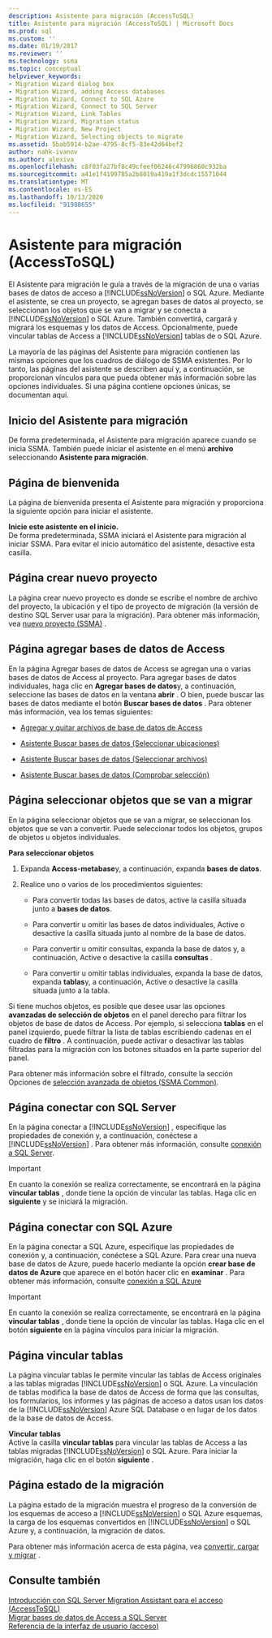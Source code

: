 ```yaml
---
description: Asistente para migración (AccessToSQL)
title: Asistente para migración (AccessToSQL) | Microsoft Docs
ms.prod: sql
ms.custom: ''
ms.date: 01/19/2017
ms.reviewer: ''
ms.technology: ssma
ms.topic: conceptual
helpviewer_keywords:
- Migration Wizard dialog box
- Migration Wizard, adding Access databases
- Migration Wizard, Connect to SQL Azure
- Migration Wizard, Connect to SQL Server
- Migration Wizard, Link Tables
- Migration Wizard, Migration status
- Migration Wizard, New Project
- Migration Wizard, Selecting objects to migrate
ms.assetid: 5bab5914-b2ae-4795-8cf5-83e42d64bef2
author: nahk-ivanov
ms.author: alexiva
ms.openlocfilehash: c8f03fa27bf8c49cfeef06246c47996860c932ba
ms.sourcegitcommit: a41e1f4199785a2b8019a419a1f3dcdc15571044
ms.translationtype: MT
ms.contentlocale: es-ES
ms.lasthandoff: 10/13/2020
ms.locfileid: "91988655"
---
```

# <a name="migration-wizard-accesstosql"></a>Asistente para migración (AccessToSQL)
El Asistente para migración le guía a través de la migración de una o varias bases de datos de acceso a [!INCLUDE[ssNoVersion](../../includes/ssnoversion-md.md)] o SQL Azure. Mediante el asistente, se crea un proyecto, se agregan bases de datos al proyecto, se seleccionan los objetos que se van a migrar y se conecta a [!INCLUDE[ssNoVersion](../../includes/ssnoversion-md.md)] o SQL Azure. También convertirá, cargará y migrará los esquemas y los datos de Access. Opcionalmente, puede vincular tablas de Access a [!INCLUDE[ssNoVersion](../../includes/ssnoversion-md.md)] tablas de o SQL Azure.  
  
La mayoría de las páginas del Asistente para migración contienen las mismas opciones que los cuadros de diálogo de SSMA existentes. Por lo tanto, las páginas del asistente se describen aquí y, a continuación, se proporcionan vínculos para que pueda obtener más información sobre las opciones individuales. Si una página contiene opciones únicas, se documentan aquí.  
  
## <a name="starting-the-migration-wizard"></a>Inicio del Asistente para migración  
De forma predeterminada, el Asistente para migración aparece cuando se inicia SSMA. También puede iniciar el asistente en el menú **archivo** seleccionando **Asistente para migración**.  
  
## <a name="welcome-page"></a>Página de bienvenida  
La página de bienvenida presenta el Asistente para migración y proporciona la siguiente opción para iniciar el asistente.  
  
**Inicie este asistente en el inicio.**  
De forma predeterminada, SSMA iniciará el Asistente para migración al iniciar SSMA. Para evitar el inicio automático del asistente, desactive esta casilla.  
  
## <a name="create-new-project-page"></a>Página crear nuevo proyecto  
La página crear nuevo proyecto es donde se escribe el nombre de archivo del proyecto, la ubicación y el tipo de proyecto de migración (la versión de destino SQL Server usar para la migración). Para obtener más información, vea [nuevo proyecto (SSMA)](./new-project-ssma-accesstosql.md) .  
  
## <a name="add-access-databases-page"></a>Página agregar bases de datos de Access  
En la página Agregar bases de datos de Access se agregan una o varias bases de datos de Access al proyecto. Para agregar bases de datos individuales, haga clic en **Agregar bases de datos**y, a continuación, seleccione las bases de datos en la ventana **abrir** . O bien, puede buscar las bases de datos mediante el botón **Buscar bases de datos** . Para obtener más información, vea los temas siguientes:  
  
-   [Agregar y quitar archivos de base de datos de Access](adding-and-removing-access-database-files-accesstosql.md)  
  
-   [Asistente Buscar bases de datos (Seleccionar ubicaciones)](./find-databases-wizard-select-locations-accesstosql.md)  
  
-   [Asistente Buscar bases de datos (Seleccionar archivos)](./find-databases-wizard-select-files-accesstosql.md)  
  
-   [Asistente Buscar bases de datos (Comprobar selección)](./find-databases-wizard-verify-selection-accesstosql.md)  
  
## <a name="select-objects-to-migrate-page"></a>Página seleccionar objetos que se van a migrar  
En la página seleccionar objetos que se van a migrar, se seleccionan los objetos que se van a convertir. Puede seleccionar todos los objetos, grupos de objetos u objetos individuales.  
  
**Para seleccionar objetos**  
  
1.  Expanda **Access-metabase**y, a continuación, expanda **bases de datos**.  
  
2.  Realice uno o varios de los procedimientos siguientes:  
  
    -   Para convertir todas las bases de datos, active la casilla situada junto a **bases de datos**.  
  
    -   Para convertir u omitir las bases de datos individuales, Active o desactive la casilla situada junto al nombre de la base de datos.  
  
    -   Para convertir u omitir consultas, expanda la base de datos y, a continuación, Active o desactive la casilla **consultas** .  
  
    -   Para convertir u omitir tablas individuales, expanda la base de datos, expanda **tablas**y, a continuación, Active o desactive la casilla situada junto a la tabla.  
  
Si tiene muchos objetos, es posible que desee usar las opciones **avanzadas de selección de objetos** en el panel derecho para filtrar los objetos de base de datos de Access. Por ejemplo, si selecciona **tablas** en el panel izquierdo, puede filtrar la lista de tablas escribiendo cadenas en el cuadro de **filtro** . A continuación, puede activar o desactivar las tablas filtradas para la migración con los botones situados en la parte superior del panel.  
  
Para obtener más información sobre el filtrado, consulte la sección Opciones de [selección avanzada de objetos (SSMA Common)](../sybase/advanced-object-selection-sybasetosql.md).  
  
## <a name="connect-to-sql-server-page"></a>Página conectar con SQL Server  
En la página conectar a [!INCLUDE[ssNoVersion](../../includes/ssnoversion-md.md)] , especifique las propiedades de conexión y, a continuación, conéctese a [!INCLUDE[ssNoVersion](../../includes/ssnoversion-md.md)] . Para obtener más información, consulte [conexión a SQL Server](connect-to-sql-server-accesstosql.md).
  
> [!IMPORTANT]  
> En cuanto la conexión se realiza correctamente, se encontrará en la página **vincular tablas** , donde tiene la opción de vincular las tablas. Haga clic en **siguiente** y se iniciará la migración.  
  
## <a name="connect-to-sql-azure-page"></a>Página conectar con SQL Azure  
En la página conectar a SQL Azure, especifique las propiedades de conexión y, a continuación, conéctese a SQL Azure. Para crear una nueva base de datos de Azure, puede hacerlo mediante la opción **crear base de datos de Azure** que aparece en el botón hacer clic en **examinar** . Para obtener más información, consulte [conexión a SQL Azure](connect-to-azure-sql-db-accesstosql.md)  
  
> [!IMPORTANT]  
> En cuanto la conexión se realiza correctamente, se encontrará en la página **vincular tablas** , donde tiene la opción de vincular las tablas. Haga clic en el botón **siguiente** en la página vínculos para iniciar la migración.  
  
## <a name="link-tables-page"></a>Página vincular tablas  
La página vincular tablas le permite vincular las tablas de Access originales a las tablas migradas [!INCLUDE[ssNoVersion](../../includes/ssnoversion-md.md)] o SQL Azure. La vinculación de tablas modifica la base de datos de Access de forma que las consultas, los formularios, los informes y las páginas de acceso a datos usan los datos de la [!INCLUDE[ssNoVersion](../../includes/ssnoversion-md.md)] Azure SQL Database o en lugar de los datos de la base de datos de Access.  
  
**Vincular tablas**  
Active la casilla **vincular tablas** para vincular las tablas de Access a las tablas migradas [!INCLUDE[ssNoVersion](../../includes/ssnoversion-md.md)] o SQL Azure. Para iniciar la migración, haga clic en el botón **siguiente** .  
  
## <a name="migration-status-page"></a>Página estado de la migración  
La página estado de la migración muestra el progreso de la conversión de los esquemas de acceso a [!INCLUDE[ssNoVersion](../../includes/ssnoversion-md.md)] o SQL Azure esquemas, la carga de los esquemas convertidos en [!INCLUDE[ssNoVersion](../../includes/ssnoversion-md.md)] o SQL Azure y, a continuación, la migración de datos.  
  
Para obtener más información acerca de esta página, vea [convertir, cargar y migrar](./convert-load-and-migrate-accesstosql.md) .  
  
## <a name="see-also"></a>Consulte también  
[Introducción con SQL Server Migration Assistant para el acceso &#40;AccessToSQL&#41;](../../ssma/access/getting-started-with-sql-server-migration-assistant-for-access-accesstosql.md)  
[Migrar bases de datos de Access a SQL Server](migrating-access-databases-to-sql-server-azure-sql-db-accesstosql.md)  
[Referencia de la interfaz de usuario (acceso)](./user-interface-reference-accesstosql.md)  
